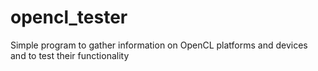 opencl_tester
=============

Simple program to gather information on OpenCL platforms and devices and to test their functionality
